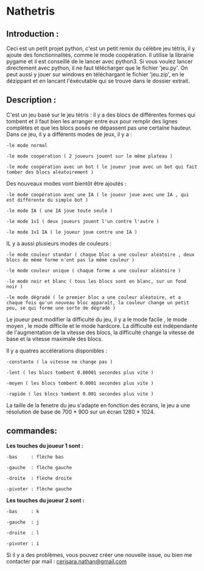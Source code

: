 # Nathetris

Introduction :
--------------

Ceci est un petit projet python, c'est un petit remix du célèbre jeu tétris, il y ajoute des fonctionnalités, comme le mode coopération.
Il utilise la librairie pygame et il est conseillé de le lancer avec python3.
Si vous voulez lancer directement avec python, il ne faut télécharger que le fichier 'jeu.py'.
On peut aussi y jouer sur windows en téléchargant le fichier 'jeu.zip', en le dézippant et en lancant l'éxécutable qui se trouve dans le dossier extrait.

Description :
-------------

C'est un jeu basé sur le jeu tétris : il y a des blocs de différentes formes qui tombent et il faut bien les arranger entre eux pour remplir des lignes complètes et que les blocs posés ne dépassent pas une certaine hauteur.
Dans ce jeu, il y a différents modes de jeux, il y a : 
    
    -le mode normal
    
    -le mode coopération ( 2 joueurs jouent sur le même plateau )
    
    -le mode coopération avec un bot ( le joueur joue avec un bot qui fait tomber des blocs aléatoirement )
    
Des nouveaux modes vont bientôt être ajoutés :

    -le mode coopération avec une IA ( le joueur joue avec une IA , qui est différente du simple bot )
    
    -le mode IA ( une IA joue toute seule )
    
    -le mode 1v1 ( deux joueurs jouent l'un contre l'autre )
    
    -le mode 1v1 IA ( le joueur joue contre une IA )

IL y a aussi plusieurs modes de couleurs :

    -le mode couleur standar ( chaque bloc a une couleur aléatoire , deux blocs de même forme n'ont pas la même couleur )
    
    -le mode couleur unique ( chaque forme a une couleur aléatoire )
    
    -le mode noir et blanc ( tous les blocs sont en blanc, sur un fond noir )
    
    -le mode dégradé ( le premier bloc a une couleur aléatoire, et a chaque fois qu'un nouveau bloc apparaît, la couleur change un petit peu, se qui forme une sorte de dégradé )

Le joueur peut modifier la difficulté du jeu, il y a le mode facile , le mode moyen , le mode difficile et le mode hardcore.
La difficulté est indépendante de l'augmentation de la vitesse des blocs, la difficulté change la vitesse de base et la vitesse maximale des blocs.

Il y a quatres accélérations disponibles :
    
    -constante ( la vitesse ne change pas )
    
    -lent ( les blocs tombent 0.00001 secondes plus vite )
    
    -moyen ( les blocs tombent 0.0001 secondes plus vite )
    
    -rapide ( les blocs tombent 0.001 secondes plus vite )

La taille de la fenetre du jeu s'adapte en fonction des écrans, le jeu a une résolution de base de 700 * 900 sur un écran 1280 * 1024.


commandes:
----------

__Les touches du joueur 1 sont :__

    -bas     : flèche bas
    
    -gauche  : flèche gauche
    
    -droite  : flèche droite
    
    -pivoter : flèche gauche

__Les touches du joueur 2 sont :__

    -bas     : k
    
    -gauche  : j
    
    -droite  : l
    
    -pivoter : i



Si il y a des problèmes, vous pouvez créer une nouvelle issue, ou bien me contacter par mail : cerisara.nathan@gmail.com


